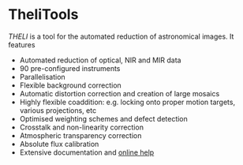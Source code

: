 # TheliTools

*THELI* is a tool for the automated reduction of astronomical images. It features

- Automated reduction of optical, NIR and MIR data
- 90 pre-configured instruments
- Parallelisation
- Flexible background correction
- Automatic distortion correction and creation of large mosaics
- Highly flexible coaddition: e.g. locking onto proper motion targets, various projections, etc
- Optimised weighting schemes and defect detection
- Crosstalk and non-linearity correction
- Atmospheric transparency correction
- Absolute flux calibration
- Extensive documentation and [online help](https://www.astro.uni-bonn.de/theli/)

